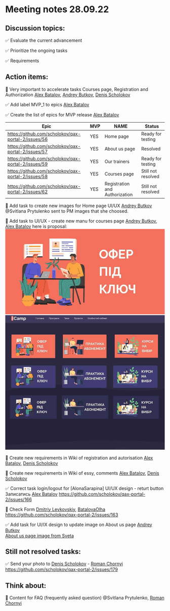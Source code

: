 # Meeting notes 28.09.22


## Discussion topics: 

:white_check_mark: Evaluate the current advancement

:white_check_mark: Prioritize the ongoing tasks

:white_check_mark: Requirements


## Action items:    

:black_square_button: Very important  to accelerate tasks Courses page, Registration and Authorization [Alex Batalov](https://github.com/ABatalov), [Andrey Butkov](https://github.com/ButKoff), [Denis Scholokov](https://github.com/scholokov) 

:white_check_mark: Add label MVP_1 to epics [Alex Batalov](https://github.com/ABatalov)

:white_check_mark: Create the list of epics for MVP release [Alex Batalov](https://github.com/ABatalov)

| Epic                |    MVP  | NAME |Status |
|---------------------|---------|------|-------|   
|https://github.com/scholokov/qax-portal-2/issues/56 |YES| Home page| Ready for testing|
|https://github.com/scholokov/qax-portal-2/issues/57|YES| About us page| Resolved |
|https://github.com/scholokov/qax-portal-2/issues/59|YES| Our trainers|Ready for testing|
|https://github.com/scholokov/qax-portal-2/issues/58|YES|Courses page |Still not resolved |
|https://github.com/scholokov/qax-portal-2/issues/62|YES| Registration and Authorization|Still not resolved| 

:black_square_button: Add task to create new images for Home page UI/UX [Andrey Butkov](https://github.com/ButKoff) @Svitlana Prytulenko sent to PM images that she choosed. 

:black_square_button: Add task to UI/UX - create new manu for courses page  [Andrey Butkov](https://github.com/ButKoff), [Alex Batalov](https://github.com/ABatalov) 
here is proposal: ![QAX](https://github.com/scholokov/qax-portal-2/blob/main/drive/Courses%20page1.jpg)   ![QAX](https://github.com/scholokov/qax-portal-2/blob/main/drive/Courses%20page2.jpg)

:black_square_button: Create new requirements in Wiki of registration and autorisation [Alex Batalov](https://github.com/ABatalov), [Denis Scholokov](https://github.com/scholokov) 

:black_square_button: Create new requirements in Wiki of essу, comments [Alex Batalov](https://github.com/ABatalov), [Denis Scholokov](https://github.com/scholokov) 

:white_check_mark: Correct task login/logout for [AlonaSarapina] UI/UX design - returt button Записатись [Alex Batalov](https://github.com/ABatalov) https://github.com/scholokov/qax-portal-2/issues/166

:black_square_button: Check Form [Dmitriy Levkovskiy](https://github.com/dmitryylev), [BatalovaOlha](https://github.com/BatalovaOlha) https://github.com/scholokov/qax-portal-2/issues/163 

:white_check_mark: Add task for UI/IX design to update image on About us page [Andrey Butkov](https://github.com/ButKoff)  
[About us page image from Sveta](https://github.com/scholokov/qax-portal-2/blob/main/drive/20220930_231336_0000_720.png)


## Still not resolved tasks:  
:white_check_mark: Send your photo to [Denis Scholokov](https://github.com/scholokov) - [Roman Chornyi](https://github.com/RChornyi)
https://github.com/scholokov/qax-portal-2/issues/179 

## Think about: 

:black_square_button: Content for FAQ (frequently asked question) @Svitlana Prytulenko, [Roman Chornyi](https://github.com/RChornyi)
